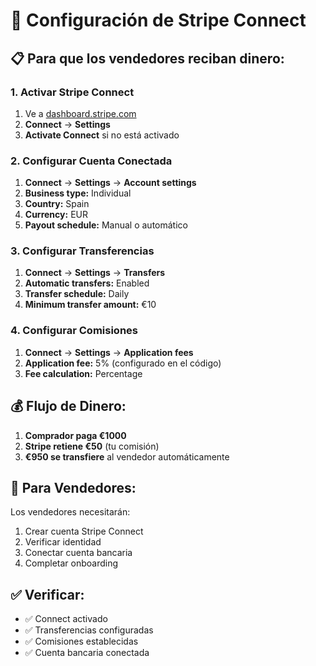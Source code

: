 # 🔗 Configuración de Stripe Connect

## 📋 Para que los vendedores reciban dinero:

### 1. **Activar Stripe Connect**
1. Ve a [dashboard.stripe.com](https://dashboard.stripe.com)
2. **Connect** → **Settings**
3. **Activate Connect** si no está activado

### 2. **Configurar Cuenta Conectada**
1. **Connect** → **Settings** → **Account settings**
2. **Business type:** Individual
3. **Country:** Spain
4. **Currency:** EUR
5. **Payout schedule:** Manual o automático

### 3. **Configurar Transferencias**
1. **Connect** → **Settings** → **Transfers**
2. **Automatic transfers:** Enabled
3. **Transfer schedule:** Daily
4. **Minimum transfer amount:** €10

### 4. **Configurar Comisiones**
1. **Connect** → **Settings** → **Application fees**
2. **Application fee:** 5% (configurado en el código)
3. **Fee calculation:** Percentage

## 💰 Flujo de Dinero:
1. **Comprador paga €1000**
2. **Stripe retiene €50** (tu comisión)
3. **€950 se transfiere** al vendedor automáticamente

## 🔧 Para Vendedores:
Los vendedores necesitarán:
1. Crear cuenta Stripe Connect
2. Verificar identidad
3. Conectar cuenta bancaria
4. Completar onboarding

## ✅ Verificar:
- ✅ Connect activado
- ✅ Transferencias configuradas
- ✅ Comisiones establecidas
- ✅ Cuenta bancaria conectada
